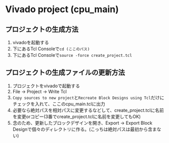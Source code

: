 # Vivado project (cpu_main)

## プロジェクトの生成方法
1. vivadoを起動する
2. 下にあるTcl Consoleで`cd (ここのパス)`
3. 下にあるTcl Consoleで`source -force create_project.tcl`

## プロジェクトの生成ファイルの更新方法
1. プロジェクトをvivadoで起動する
2. File -> Project -> Write Tcl
3. `Copy sources to new project`と`Recreate Block Designs using Tcl`だけにチェックを入れて、ここのcpu_main.tclに出力
4. 必要なら絶対パスを相対パスに変更するなどして、create_project.tclに名前を変更orコピー(3番でcreate_project.tclに名前を変更してもOK)
5. 念のため、更新したブロックデザインを開き、Export -> Export Block Designで個々のディレクトリに作る。(こっちは絶対パスは最初から含まない)